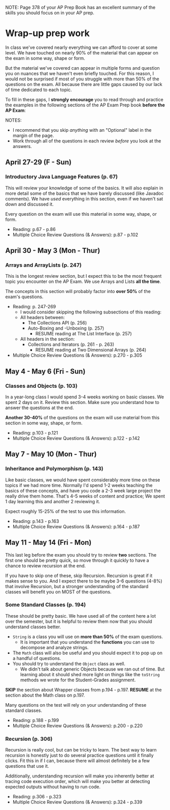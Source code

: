 NOTE: Page 378 of your AP Prep Book has an excellent summary of the skills you should focus on in your AP prep.

# Wrap-up prep work
In class we've covered nearly everything we can afford to cover at some level. We have touched on nearly 90% of the material that can appear on the exam in some way, shape or form.

But the material we've covered can appear in multiple forms and question you on nuances that we haven't even briefly touched. For this reason, I would not be surprised if most of you struggle with more than 50% of the questions on the exam. All because there are little gaps caused by our lack of time dedicated to each topic.

To fill in these gaps, I **strongly encourage** you to read through and practice the examples in the following sections of the AP Exam Prep book **before the AP Exam**:

NOTES: 
* I recommend that you skip _anything_ with an "Optional" label in the margin of the page.
* Work through all of the questions in each review _before_ you look at the answers.

## April 27-29 (F - Sun)
### Introductory Java Language Features (p. 67)
This will review your knowledge of some of the basics. It will also explain in more detail some of the basics that we have barely discussed (like Javadoc comments). We have _used_ everything in this section, even if we haven't sat down and discussed it.

Every question on the exam will use this material in some way, shape, or form.

* Reading: p.67 - p.86
* Multiple Choice Review Questions (& Answers): p.87 - p.102


## April 30 - May 3 (Mon - Thur)
### Arrays and ArrayLists (p. 247)
This is the longest review section, but I expect this to be the most frequent topic you encounter on the AP Exam. We use Arrays and Lists **all the time**.

The concepts in this section will probably factor into **over 50%** of the exam's questions.

* Reading: p. 247-269
    * I would consider skipping the following subsections of this reading:
    * All headers between:
        * The Collections API (p. 256)
        * Auto-Boxing and -Unboxing (p. 257)
            * RESUME reading at The List<E> Interface (p. 257)
    * All headers in the section:
        * Collections and Iterators (p. 261 - p. 263)
            * RESUME reading at Two Dimensional Arrays (p. 264)
* Multiple Choice Review Questions (& Answers): p.270 - p.305


## May 4 - May 6 (Fri - Sun)
### Classes and Objects (p. 103)
In a year-long class I would spend 3-4 weeks working on basic classes. We spent 2 days on it. Review this section. Make sure you understand how to answer the questions at the end.

**Another 30-40%** of the questions on the exam will use material from this section in some way, shape, or form.

* Reading: p.103 - p.121
* Multiple Choice Review Questions (& Answers): p.122 - p.142


## May 7 - May 10 (Mon - Thur)
### Inheritance and Polymorphism (p. 143)
Like basic classes, we would have spent considerably more time on these topics if we had more time. Normally I'd spend 1-2 weeks teaching the basics of these concepts, and have you code a 2-3 week large project the really drive them home. That's 4-5 weeks of content and practice; We spent 1 day learning this and another 2 reviewing it.

Expect roughly 15-25% of the test to use this information. 

* Reading: p.143 - p.163
* Multiple Choice Review Questions (& Answers): p.164 - p.187

## May 11 - May 14 (Fri - Mon)
This last leg before the exam you should try to review **two** sections. The first one should be pretty quick, so move through it quickly to have a chance to review recursion at the end. 

If you have to skip one of these, skip Recursion. Recursion is great if it makes sense to you. And I expect there to be maybe 3-6 questions (4-8%) that involve Recursion, but a stronger understanding of the standard classes will benefit you on MOST of the questions.

### Some Standard Classes (p. 194)
These should be pretty basic. We have used all of the content here a lot over the semester, but it is helpful to review them now that you should understand classes better.

* `String` is a class you will use on **more than 50%** of the exam questions. 
    * It is important that you understand the **functions** you can use to decompose and analyze strings. 
* The `Math` class will also be useful and you should expect it to pop up on a handful of questions. 
* You should try to understand the `Object` class as well. 
    * We didn't talk about generic Objects because we ran out of time. But learning about it should shed more light on things like the `toString` methods we wrote for the Student-Grades assignment.

**SKIP** the section about Wrapper classes from p.194 - p.197.
**RESUME** at the section about the Math class on p.197.

Many questions on the test will rely on your understanding of these standard classes.

* Reading: p.188 - p.199
* Multiple Choice Review Questions (& Answers): p.200 - p.220

### Recursion (p. 306)
Recursion is really cool, but can be tricky to learn. The best way to learn recursion is honestly just to do several practice questions until it finally clicks. Fit this in if I can, because there will almost definitely be a few questions that use it.

Additionally, understanding recursion will make you inherently better at tracing code execution order, which will make you better at detecting expected outputs without having to run code.

* Reading: p.306 - p.323
* Multiple Choice Review Questions (& Answers): p.324 - p.339
